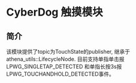# CyberDog 触摸模块

## **简介**
该模块提供了topic为TouchState的publisher, 继承于athena_utils::LifecycleNode. 目前支持单指单击报LPWG_SINGLETAP_DETECTED 和单指长按3s报LPWG_TOUCHANDHOLD_DETECTED事件。


